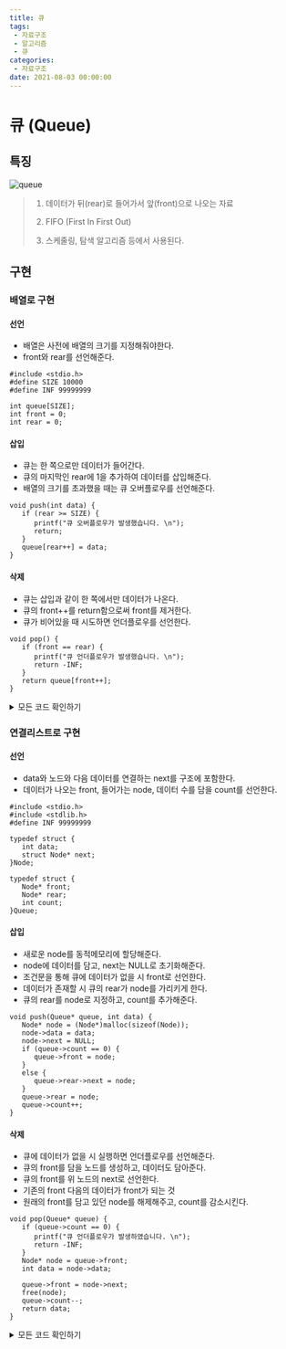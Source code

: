 ```yaml
---
title: 큐
tags:
 - 자료구조
 - 알고리즘
 - 큐
categories:
 - 자료구조
date: 2021-08-03 00:00:00
---
```


# 큐 (Queue)
## 특징
![queue](/image/)
> 1. 데이터가 뒤(rear)로 들어가서 앞(front)으로 나오는 자료
>
>
> 2. FIFO (First In First Out)
>
>
> 3. 스케줄링, 탐색 알고리즘 등에서 사용된다.

## 구현
### 배열로 구현
#### 선언
- 배열은 사전에 배열의 크기를 지정해줘야한다.
- front와 rear를 선언해준다.

```aidl
#include <stdio.h>
#define SIZE 10000
#define INF 99999999

int queue[SIZE];
int front = 0;
int rear = 0;
```

#### 삽입
- 큐는 한 쪽으로만 데이터가 들어간다.
- 큐의 마지막인 rear에 1을 추가하여 데이터를 삽입해준다.
- 배열의 크기를 초과했을 때는 큐 오버플로우를 선언해준다.

```aidl
void push(int data) {
   if (rear >= SIZE) {
      printf("큐 오버플로우가 발생했습니다. \n");
      return;
   }
   queue[rear++] = data;
}
```

#### 삭제
- 큐는 삽입과 같이 한 쪽에서만 데이터가 나온다.
- 큐의 front++를 return함으로써 front를 제거한다.
- 큐가 비어있을 때 시도하면 언더플로우를 선언한다.

```aidl
void pop() {
   if (front == rear) {
      printf("큐 언더플로우가 발생했습니다. \n");
      return -INF;
   }
   return queue[front++];
}
```

<details>
<summary>모든 코드 확인하기</summary>

```aidl
#include <stdio.h>
#define SIZE 10000
#define INF 99999999

int queue[SIZE];
int front = 0;
int rear = 0;


void push(int data) {
   if (rear >= SIZE) {
      printf("큐 오버플로우가 발생했습니다. \n");
      return;
   }
   queue[rear++] = data;
}

void pop() {
   if (front == rear) {
      printf("큐 언더플로우가 발생했습니다. \n");
      return -INF;
   }
   return queue[front++];
}

void show() {
   printf("---큐의 앞--- \n");
   for (int i = front; i < rear; i++) {
      printf("%d\n", queue[i]);
   }
   printf("---큐의 뒤--- \n");
}

int main(void) {
   push(7);
   push(5);
   push(1);
   pop();
   show();
   system("pause");
   return 0;
}
```
</details>

### 연결리스트로 구현
#### 선언
- data와 노드와 다음 데이터를 연결하는 next를 구조에 포함한다.
- 데이터가 나오는 front, 들어가는 node, 데이터 수를 담을 count를 선언한다.

```aidl
#include <stdio.h>
#include <stdlib.h>
#define INF 99999999

typedef struct {
   int data;
   struct Node* next;
}Node;

typedef struct {
   Node* front;
   Node* rear;
   int count;
}Queue;
```

#### 삽입
- 새로운 node를 동적메모리에 할당해준다.
- node에 데이터를 담고, next는 NULL로 초기화해준다.
- 조건문을 통해 큐에 데이터가 없을 시 front로 선언한다.
- 데이터가 존재할 시 큐의 rear가 node를 가리키게 한다.
- 큐의 rear를 node로 지정하고, count를 추가해준다.

```aidl
void push(Queue* queue, int data) {
   Node* node = (Node*)malloc(sizeof(Node));
   node->data = data;
   node->next = NULL;
   if (queue->count == 0) {
      queue->front = node;
   }
   else {
      queue->rear->next = node;
   }
   queue->rear = node;
   queue->count++;
}
```
#### 삭제
- 큐에 데이터가 없을 시 실행하면 언더플로우를 선언해준다.
- 큐의 front를 담을 노드를 생성하고, 데이터도 담아준다.
- 큐의 front를 위 노드의 next로 선언한다.
- 기존의 front 다음의 데이터가 front가 되는 것
- 원래의 front를 담고 있던 node를 해제해주고, count를 감소시킨다.


```aidl
void pop(Queue* queue) {
   if (queue->count == 0) {
      printf("큐 언더플로우가 발생하였습니다. \n");
      return -INF;
   }
   Node* node = queue->front;
   int data = node->data;

   queue->front = node->next;
   free(node);
   queue->count--;
   return data;
}
```

<details>
<summary>모든 코드 확인하기</summary>

```aidl
#include <stdio.h>
#include <stdlib.h>
#define INF 99999999

typedef struct {
   int data;
   struct Node* next;
}Node;

typedef struct {
   Node* front;
   Node* rear;
   int count;
}Queue;

void push(Queue* queue, int data) {
   Node* node = (Node*)malloc(sizeof(Node));
   node->data = data;
   node->next = NULL;
   if (queue->count == 0) {
      queue->front = node;
   }
   else {
      queue->rear->next = node;
   }
   queue->rear = node;
   queue->count++;
}

void pop(Queue* queue) {
   if (queue->count == 0) {
      printf("큐 언더플로우가 발생하였습니다. \n");
      return -INF;
   }
   Node* node = queue->front;
   int data = node->data;

   queue->front = node->next;
   free(node);
   queue->count--;
   return data;
}

void show(Queue* queue) {
   Node* cur = queue->front;
   printf("---큐의 앞---\n");
   while (cur != NULL) {
      printf("%d\n", cur->data);
      cur = cur->next;
   }
   printf("---큐의 뒤---");
}

int main(void) {
   Queue queue;
   queue.front = queue.rear = NULL;
   queue.count = 0;
   push(&queue, 7);
   push(&queue, 5);
   push(&queue, 4);
   pop(&queue);
   push(&queue, 6);
   pop(&queue);
   show(&queue);
   system("pause");
   return 0;
}
```
</details>